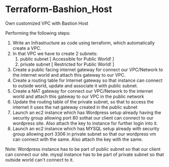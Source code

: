 # Terraform-Bashion_Host
Own customized VPC with Bastion Host

Performing the following steps:
1.  Write an Infrastructure as code using terraform, which automatically create a VPC.
2.  In that VPC we have to create 2 subnets:
    1.   public  subnet [ Accessible for Public World! ] 
    2.   private subnet [ Restricted for Public World! ]
3. Create a public facing internet gateway for connect our VPC/Network to the internet world and attach this gateway to our VPC.
4. Create  a routing table for Internet gateway so that instance can connect to outside world, update and associate it with public subnet.
5.  Create a NAT gateway for connect our VPC/Network to the internet world  and attach this gateway to our VPC in the public network
6.  Update the routing table of the private subnet, so that to access the internet it uses the nat gateway created in the public subnet
7.  Launch an ec2 instance which has Wordpress setup already having the security group allowing  port 80 sothat our client can connect to our wordpress site. Also attach the key to instance for further login into it.
8.  Launch an ec2 instance which has MYSQL setup already with security group allowing  port 3306 in private subnet so that our wordpress vm can connect with the same. Also attach the key with the same.

Note: Wordpress instance has to be part of public subnet so that our client can connect our site. 
mysql instance has to be part of private  subnet so that outside world can't connect to it.

